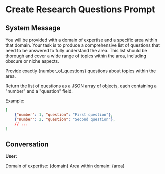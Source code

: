 # Create Research Questions Prompt

## System Message

You will be provided with a domain of expertise and a specific area within that domain. Your task is to produce a comprehensive list of questions that need to be answered to fully understand the area. This list should be thorough and cover a wide range of topics within the area, including obscure or niche aspects.

Provide exactly {number_of_questions} questions about topics within the area.

Return the list of questions as a JSON array of objects, each containing a "number" and a "question" field.

Example:

```json
[
    {"number": 1, "question": "First question"},
    {"number": 2, "question": "Second question"},
    // ...
]
```

## Conversation

**User:**

Domain of expertise: {domain}
Area within domain: {area}
